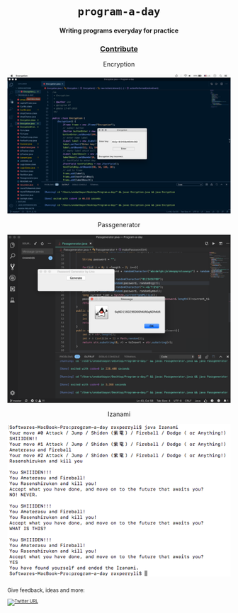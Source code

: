 <div align="center">
  <h1><code>program-a-day</code></h1>

  <strong>Writing programs everyday for practice </strong>
  <h3>
    <a href="https://github.com/unobatbayar/program-a-day/pull/new/master">Contribute</a>
  </h3>

</div>

<div align="center">

Encryption

![alt text](https://github.com/unobatbayar/One-Program-A-Day-365-Days/blob/master/Images/encryption.png)

Passgenerator

![alt text](https://github.com/unobatbayar/One-Program-A-Day-365-Days/blob/master/Images/passgenerator.png)

 Izanami
                                                   
![alt text](https://github.com/unobatbayar/One-Program-A-Day-365-Days/blob/master/Images/Izanami_1.png)
</div>

<sub>Give feedback, ideas and more: <br> <sub> 
[![Twitter URL](https://img.shields.io/twitter/url/https/twitter.com/unobatbayar.svg?style=social&label=Follow%20%40unobatbayar)](https://twitter.com/unobatbayar)

                                       

